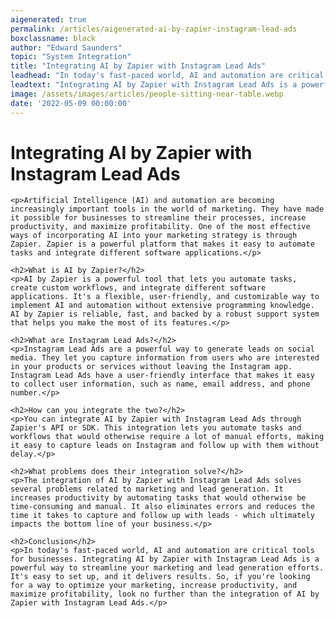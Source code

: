 ```yaml
---
aigenerated: true
permalink: /articles/aigenerated-ai-by-zapier-instagram-lead-ads
boxclassname: black
author: "Edward Saunders"
topic: "System Integration"
title: "Integrating AI by Zapier with Instagram Lead Ads"
leadhead: "In today's fast-paced world, AI and automation are critical tools for businesses"
leadtext: "Integrating AI by Zapier with Instagram Lead Ads is a powerful way to streamline your marketing and lead generation efforts. It's easy to set up, and it delivers results. So, if you're looking for a way to optimize your marketing, increase productivity, and maximize profitability, look no further than the integration of AI by Zapier with Instagram Lead Ads."
image: /assets/images/articles/people-sitting-near-table.webp
date: '2022-05-09 00:00:00'
---
```

<div class="arttext">	<h1>Integrating AI by Zapier with Instagram Lead Ads</h1>

	<p>Artificial Intelligence (AI) and automation are becoming increasingly important tools in the world of marketing. They have made it possible for businesses to streamline their processes, increase productivity, and maximize profitability. One of the most effective ways of incorporating AI into your marketing strategy is through Zapier. Zapier is a powerful platform that makes it easy to automate tasks and integrate different software applications.</p>

	<h2>What is AI by Zapier?</h2>
	<p>AI by Zapier is a powerful tool that lets you automate tasks, create custom workflows, and integrate different software applications. It's a flexible, user-friendly, and customizable way to implement AI and automation without extensive programming knowledge. AI by Zapier is reliable, fast, and backed by a robust support system that helps you make the most of its features.</p>

	<h2>What are Instagram Lead Ads?</h2>
	<p>Instagram Lead Ads are a powerful way to generate leads on social media. They let you capture information from users who are interested in your products or services without leaving the Instagram app. Instagram Lead Ads have a user-friendly interface that makes it easy to collect user information, such as name, email address, and phone number.</p>

	<h2>How can you integrate the two?</h2>
	<p>You can integrate AI by Zapier with Instagram Lead Ads through Zapier's API or SDK. This integration lets you automate tasks and workflows that would otherwise require a lot of manual efforts, making it easy to capture leads on Instagram and follow up with them without delay.</p>

	<h2>What problems does their integration solve?</h2>
	<p>The integration of AI by Zapier with Instagram Lead Ads solves several problems related to marketing and lead generation. It increases productivity by automating tasks that would otherwise be time-consuming and manual. It also eliminates errors and reduces the time it takes to capture and follow up with leads - which ultimately impacts the bottom line of your business.</p>

	<h2>Conclusion</h2>
	<p>In today's fast-paced world, AI and automation are critical tools for businesses. Integrating AI by Zapier with Instagram Lead Ads is a powerful way to streamline your marketing and lead generation efforts. It's easy to set up, and it delivers results. So, if you're looking for a way to optimize your marketing, increase productivity, and maximize profitability, look no further than the integration of AI by Zapier with Instagram Lead Ads.</p>
</div>